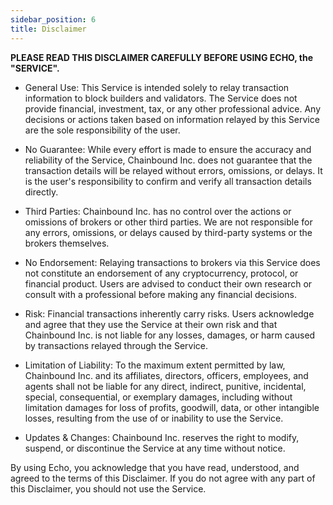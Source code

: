 ```yaml
---
sidebar_position: 6
title: Disclaimer
---
```


**PLEASE READ THIS DISCLAIMER CAREFULLY BEFORE USING ECHO, the "SERVICE".**

- General Use: This Service is intended solely to relay transaction information to block builders and validators.
The Service does not provide financial, investment, tax, or any other professional advice.
Any decisions or actions taken based on information relayed by this Service are the sole responsibility of the user.

- No Guarantee: While every effort is made to ensure the accuracy and reliability of the Service,
Chainbound Inc. does not guarantee that the transaction details will be relayed without errors, omissions, or delays.
It is the user's responsibility to confirm and verify all transaction details directly.

- Third Parties: Chainbound Inc. has no control over the actions or omissions of brokers or
other third parties. We are not responsible for any errors, omissions, or delays caused by third-party
systems or the brokers themselves.

- No Endorsement: Relaying transactions to brokers via this Service does not constitute an endorsement of
any cryptocurrency, protocol, or financial product. Users are advised to conduct their own research or
consult with a professional before making any financial decisions.

- Risk: Financial transactions inherently carry risks.
Users acknowledge and agree that they use the Service at their own risk and that
Chainbound Inc. is not liable for any losses, damages, or harm caused by transactions relayed through the
Service.

- Limitation of Liability: To the maximum extent permitted by law, Chainbound Inc. and its affiliates,
directors, officers, employees, and agents shall not be liable for any direct, indirect, punitive,
incidental, special, consequential, or exemplary damages, including without limitation damages for loss
of profits, goodwill, data, or other intangible losses, resulting from the use of or inability to use
the Service.

- Updates & Changes: Chainbound Inc. reserves the right to modify, suspend, or discontinue the Service at
any time without notice.

By using Echo, you acknowledge that you have read, understood, and agreed to the terms of this Disclaimer.
If you do not agree with any part of this Disclaimer, you should not use the Service.